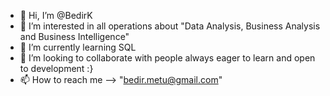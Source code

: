 - 👋 Hi, I’m @BedirK
- 👀 I’m interested in all operations about "Data Analysis, Business Analysis and Business Intelligence"
- 🌱 I’m currently learning SQL
- 💞️ I’m looking to collaborate with people always eager to learn and open to development :}
- 📫 How to reach me --> "bedir.metu@gmail.com"

<!---
BedirK/BedirK is a ✨ special ✨ repository because its `README.md` (this file) appears on your GitHub profile.
You can click the Preview link to take a look at your changes.
--->
